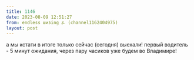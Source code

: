 ```yaml
---
title: 1146
date: 2023-08-09 12:51:27
from: endless шизing ⍼ (channel1162404975)
layout: post
---
```


а мы кстати в итоге только сейчас (сегодня) выехали! первый водитель - 5 минут ожидания, через пару часиков уже будем во Владимире!
